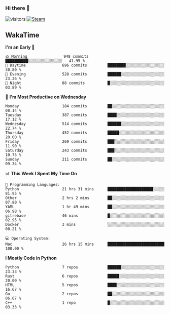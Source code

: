 ### Hi there 👋

![visitors](https://visitor-badge.glitch.me/badge?page_id=zhourunlai)
[![Steam](https://img.shields.io/badge/dynamic/json?url=https%3A%2F%2Fapi.swo.moe%2Fstats%2Fsteamgames%2F76561198285156854&query=count&color=0b1a37&label=Steam&labelColor=134375&logo=steam&suffix=+games&cacheSeconds=3600)](http://steamcommunity.com/profiles/76561198285156854)

## WakaTime
<!--START_SECTION:waka-->
**I'm an Early 🐤** 

```text
🌞 Morning                948 commits         ██████████░░░░░░░░░░░░░░░   41.95 % 
🌆 Daytime                696 commits         ████████░░░░░░░░░░░░░░░░░   30.80 % 
🌃 Evening                528 commits         ██████░░░░░░░░░░░░░░░░░░░   23.36 % 
🌙 Night                  88 commits          █░░░░░░░░░░░░░░░░░░░░░░░░   03.89 % 
```
📅 **I'm Most Productive on Wednesday** 

```text
Monday                   184 commits         ██░░░░░░░░░░░░░░░░░░░░░░░   08.14 % 
Tuesday                  387 commits         ████░░░░░░░░░░░░░░░░░░░░░   17.12 % 
Wednesday                514 commits         ██████░░░░░░░░░░░░░░░░░░░   22.74 % 
Thursday                 452 commits         █████░░░░░░░░░░░░░░░░░░░░   20.00 % 
Friday                   269 commits         ███░░░░░░░░░░░░░░░░░░░░░░   11.90 % 
Saturday                 243 commits         ███░░░░░░░░░░░░░░░░░░░░░░   10.75 % 
Sunday                   211 commits         ██░░░░░░░░░░░░░░░░░░░░░░░   09.34 % 
```


📊 **This Week I Spent My Time On** 

```text
💬 Programming Languages: 
Python                   21 hrs 31 mins      ████████████████████░░░░░   81.95 % 
Other                    2 hrs 2 mins        ██░░░░░░░░░░░░░░░░░░░░░░░   07.80 % 
YAML                     1 hr 49 mins        ██░░░░░░░░░░░░░░░░░░░░░░░   06.98 % 
gitrebase                46 mins             █░░░░░░░░░░░░░░░░░░░░░░░░   02.95 % 
Docker                   3 mins              ░░░░░░░░░░░░░░░░░░░░░░░░░   00.21 % 

💻 Operating System: 
Mac                      26 hrs 15 mins      █████████████████████████   100.00 % 
```

**I Mostly Code in Python** 

```text
Python                   7 repos             ██████░░░░░░░░░░░░░░░░░░░   23.33 % 
Rust                     6 repos             █████░░░░░░░░░░░░░░░░░░░░   20.00 % 
HTML                     5 repos             ████░░░░░░░░░░░░░░░░░░░░░   16.67 % 
Go                       2 repos             ██░░░░░░░░░░░░░░░░░░░░░░░   06.67 % 
C++                      1 repo              █░░░░░░░░░░░░░░░░░░░░░░░░   03.33 % 
```




<!--END_SECTION:waka-->
